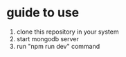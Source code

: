 # guide to use
1. clone this repository in your system
2. start mongodb server
3. run "npm run dev" command
